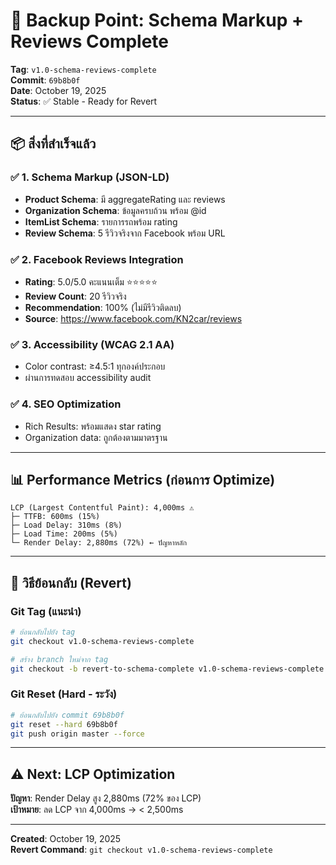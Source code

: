 # 🔖 Backup Point: Schema Markup + Reviews Complete

**Tag**: `v1.0-schema-reviews-complete`  
**Commit**: `69b8b0f`  
**Date**: October 19, 2025  
**Status**: ✅ Stable - Ready for Revert

---

## 📦 สิ่งที่สำเร็จแล้ว

### ✅ 1. Schema Markup (JSON-LD)
- **Product Schema**: มี aggregateRating และ reviews
- **Organization Schema**: ข้อมูลครบถ้วน พร้อม @id
- **ItemList Schema**: รายการรถพร้อม rating
- **Review Schema**: 5 รีวิวจริงจาก Facebook พร้อม URL

### ✅ 2. Facebook Reviews Integration
- **Rating**: 5.0/5.0 คะแนนเต็ม ⭐⭐⭐⭐⭐
- **Review Count**: 20 รีวิวจริง
- **Recommendation**: 100% (ไม่มีรีวิวติดลบ)
- **Source**: https://www.facebook.com/KN2car/reviews

### ✅ 3. Accessibility (WCAG 2.1 AA)
- Color contrast: ≥4.5:1 ทุกองค์ประกอบ
- ผ่านการทดสอบ accessibility audit

### ✅ 4. SEO Optimization
- Rich Results: พร้อมแสดง star rating
- Organization data: ถูกต้องตามมาตรฐาน

---

## 📊 Performance Metrics (ก่อนการ Optimize)

```
LCP (Largest Contentful Paint): 4,000ms ⚠️
├─ TTFB: 600ms (15%)
├─ Load Delay: 310ms (8%)
├─ Load Time: 200ms (5%)
└─ Render Delay: 2,880ms (72%) ← ปัญหาหลัก
```

---

## 🔄 วิธีย้อนกลับ (Revert)

### Git Tag (แนะนำ)
```bash
# ย้อนกลับไปยัง tag
git checkout v1.0-schema-reviews-complete

# สร้าง branch ใหม่จาก tag
git checkout -b revert-to-schema-complete v1.0-schema-reviews-complete
```

### Git Reset (Hard - ระวัง)
```bash
# ย้อนกลับไปยัง commit 69b8b0f
git reset --hard 69b8b0f
git push origin master --force
```

---

## ⚠️ Next: LCP Optimization

**ปัญหา**: Render Delay สูง 2,880ms (72% ของ LCP)  
**เป้าหมาย**: ลด LCP จาก 4,000ms → < 2,500ms

---

**Created**: October 19, 2025  
**Revert Command**: `git checkout v1.0-schema-reviews-complete`
